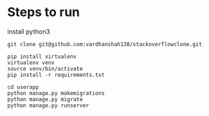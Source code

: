 
Steps to run
=============
install python3 

```
git clone git@github.com:vardhanshah138/stackoverflowclone.git

pip install virtualenv
virtualenv venv
source venv/bin/activate
pip install -r requirements.txt

cd userapp
python manage.py makemigrations 
python manage.py migrate 
python manage.py runserver

```
